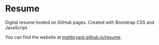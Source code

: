 # Resume

Digital resume hosted on GitHub pages. Created with Bootstrap CSS and JavaScript.

You can find the website at [mattbryant.github.io/resume](mattbryant.github.io/resume).
